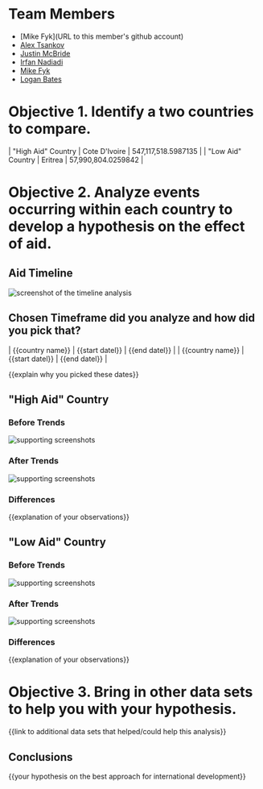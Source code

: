 # Team Members

* [Mike Fyk](URL to this member's github account)
* [Alex Tsankov](https://github.com/antsankov/)
* [Justin McBride](http://github.com/dare599z)
* [Irfan Nadiadi](http://github.com/irfann1)
* [Mike Fyk](http://github.com/thefyk)
* [Logan Bates](http://github.com/loganbates)


# Objective 1. Identify a two countries to compare.

| "High Aid" Country | Cote D'Ivoire | 547,117,518.5987135 |
| "Low Aid" Country | Eritrea | 57,990,804.0259842 |


# Objective 2. Analyze events occurring within each country to develop a hypothesis on the effect of aid.

## Aid Timeline

![screenshot of the timeline analysis](image.png?raw=true) 

## Chosen Timeframe did you analyze and how did you pick that?

| {{country name}} | {{start datel}} | {{end datel}} |
| {{country name}} | {{start datel}} | {{end datel}} |

{{explain why you picked these dates}}


## "High Aid" Country

### Before Trends

![supporting screenshots](image.png?raw=true) 

### After Trends

![supporting screenshots](image.png?raw=true) 

### Differences

{{explanation of your observations}}


## "Low Aid" Country

### Before Trends

![supporting screenshots](image.png?raw=true) 

### After Trends

![supporting screenshots](image.png?raw=true) 

### Differences

{{explanation of your observations}}


# Objective 3. Bring in other data sets to help you with your hypothesis.

{{link to additional data sets that helped/could help this analysis}}


## Conclusions

{{your hypothesis on the best approach for international development}}